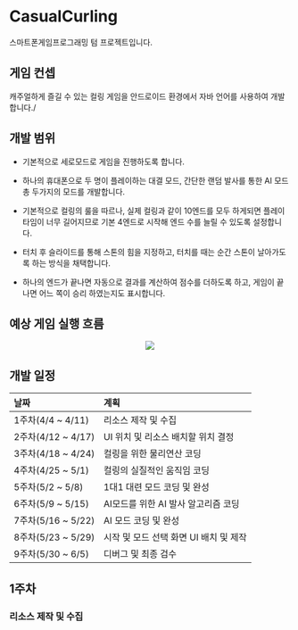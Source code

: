 # CasualCurling

스마트폰게임프로그래밍 텀 프로젝트입니다.

## 게임 컨셉

캐주얼하게 즐길 수 있는 컬링 게임을 안드로이드 환경에서 자바 언어를 사용하여 개발합니다./

## 개발 범위

 * 기본적으로 세로모드로 게임을 진행하도록 합니다.

 * 하나의 휴대폰으로 두 명이 플레이하는 대결 모드, 간단한 랜덤 발사를 통한 AI 모드 총 두가지의 모드를 개발합니다.

 * 기본적으로 컬링의 룰을 따르나, 실제 컬링과 같이 10엔드를 모두 하게되면 플레이 타임이 너무 길어지므로 기본 4엔드로 시작해 엔드 수를 늘릴 수 있도록 설정합니다.

 * 터치 후 슬라이드를 통해 스톤의 힘을 지정하고, 터치를 때는 순간 스톤이 날아가도록 하는 방식을 채택합니다.

 * 하나의 엔드가 끝나면 자동으로 결과를 계산하여 점수를 더하도록 하고, 게임이 끝나면 어느 쪽이 승리 하였는지도 표시합니다.

## 예상 게임 실행 흐름
<p align="center">
  <img src="https://user-images.githubusercontent.com/34495894/229641808-03586413-cb52-4dd9-99e1-9d53bc8a4b98.PNG">
</p>

## 개발 일정

|날짜|계획|
|:---|:--------------------|
|1주차(4/4 ~ 4/11)|리소스 제작 및 수집|
|2주차(4/12 ~ 4/17)|UI 위치 및 리소스 배치할 위치 결정|
|3주차(4/18 ~ 4/24)|컬링을 위한 물리연산 코딩|
|4주차(4/25 ~ 5/1)|컬링의 실질적인 움직임 코딩|
|5주차(5/2 ~ 5/8)|1대1 대련 모드 코딩 및 완성|
|6주차(5/9 ~ 5/15)|AI모드를 위한 AI 발사 알고리즘 코딩|
|7주차(5/16 ~ 5/22)|AI 모드 코딩 및 완성|
|8주차(5/23 ~ 5/29)|시작 및 모드 선택 화면 UI 배치 및 제작|
|9주차(5/30 ~ 6/5)|디버그 및 최종 검수|
 
 
 
## 1주차

### 리소스 제작 및 수집
<p align="center">
  <img scr="https://user-images.githubusercontent.com/34495894/236975055-1d07070b-3dea-4be9-a279-f24a318c18d7.PNG">
</p>




